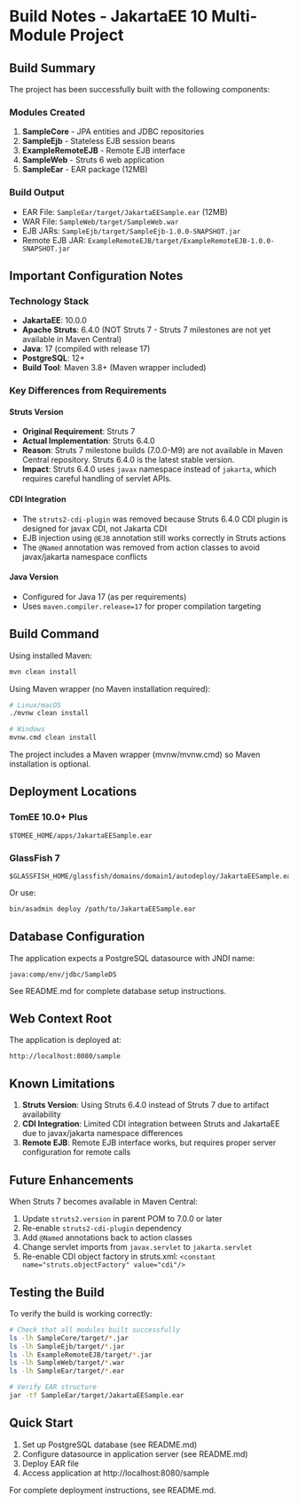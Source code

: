 # Build Notes - JakartaEE 10 Multi-Module Project

## Build Summary

The project has been successfully built with the following components:

### Modules Created
1. **SampleCore** - JPA entities and JDBC repositories
2. **SampleEjb** - Stateless EJB session beans
3. **ExampleRemoteEJB** - Remote EJB interface
4. **SampleWeb** - Struts 6 web application
5. **SampleEar** - EAR package (12MB)

### Build Output
- EAR File: `SampleEar/target/JakartaEESample.ear` (12MB)
- WAR File: `SampleWeb/target/SampleWeb.war`
- EJB JARs: `SampleEjb/target/SampleEjb-1.0.0-SNAPSHOT.jar`
- Remote EJB JAR: `ExampleRemoteEJB/target/ExampleRemoteEJB-1.0.0-SNAPSHOT.jar`

## Important Configuration Notes

### Technology Stack
- **JakartaEE**: 10.0.0
- **Apache Struts**: 6.4.0 (NOT Struts 7 - Struts 7 milestones are not yet available in Maven Central)
- **Java**: 17 (compiled with release 17)
- **PostgreSQL**: 12+
- **Build Tool**: Maven 3.8+ (Maven wrapper included)

### Key Differences from Requirements

#### Struts Version
- **Original Requirement**: Struts 7
- **Actual Implementation**: Struts 6.4.0
- **Reason**: Struts 7 milestone builds (7.0.0-M9) are not available in Maven Central repository. Struts 6.4.0 is the latest stable version.
- **Impact**: Struts 6.4.0 uses `javax` namespace instead of `jakarta`, which requires careful handling of servlet APIs.

#### CDI Integration
- The `struts2-cdi-plugin` was removed because Struts 6.4.0 CDI plugin is designed for javax CDI, not Jakarta CDI
- EJB injection using `@EJB` annotation still works correctly in Struts actions
- The `@Named` annotation was removed from action classes to avoid javax/jakarta namespace conflicts

#### Java Version
- Configured for Java 17 (as per requirements)
- Uses `maven.compiler.release=17` for proper compilation targeting

## Build Command

Using installed Maven:
```bash
mvn clean install
```

Using Maven wrapper (no Maven installation required):
```bash
# Linux/macOS
./mvnw clean install

# Windows
mvnw.cmd clean install
```

The project includes a Maven wrapper (mvnw/mvnw.cmd) so Maven installation is optional.

## Deployment Locations

### TomEE 10.0+ Plus
```
$TOMEE_HOME/apps/JakartaEESample.ear
```

### GlassFish 7
```
$GLASSFISH_HOME/glassfish/domains/domain1/autodeploy/JakartaEESample.ear
```

Or use:
```bash
bin/asadmin deploy /path/to/JakartaEESample.ear
```

## Database Configuration

The application expects a PostgreSQL datasource with JNDI name:
```
java:comp/env/jdbc/SampleDS
```

See README.md for complete database setup instructions.

## Web Context Root

The application is deployed at:
```
http://localhost:8080/sample
```

## Known Limitations

1. **Struts Version**: Using Struts 6.4.0 instead of Struts 7 due to artifact availability
2. **CDI Integration**: Limited CDI integration between Struts and JakartaEE due to javax/jakarta namespace differences
3. **Remote EJB**: Remote EJB interface works, but requires proper server configuration for remote calls

## Future Enhancements

When Struts 7 becomes available in Maven Central:
1. Update `struts2.version` in parent POM to 7.0.0 or later
2. Re-enable `struts2-cdi-plugin` dependency
3. Add `@Named` annotations back to action classes
4. Change servlet imports from `javax.servlet` to `jakarta.servlet`
5. Re-enable CDI object factory in struts.xml: `<constant name="struts.objectFactory" value="cdi"/>`

## Testing the Build

To verify the build is working correctly:

```bash
# Check that all modules built successfully
ls -lh SampleCore/target/*.jar
ls -lh SampleEjb/target/*.jar
ls -lh ExampleRemoteEJB/target/*.jar
ls -lh SampleWeb/target/*.war
ls -lh SampleEar/target/*.ear

# Verify EAR structure
jar -tf SampleEar/target/JakartaEESample.ear
```

## Quick Start

1. Set up PostgreSQL database (see README.md)
2. Configure datasource in application server (see README.md)
3. Deploy EAR file
4. Access application at http://localhost:8080/sample

For complete deployment instructions, see README.md.
